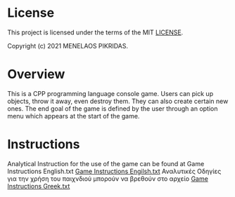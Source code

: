 # License

This project is licensed under the terms of the MIT [LICENSE](https://github.com/Pikridas/eFUN-ADVENTURE-GAME/blob/main/LICENSE).

Copyright (c) 2021 MENELAOS PIKRIDAS.

# Overview

This is a CPP programming language console game.
Users can pick up objects, throw it away, even destroy them. They can also create certain new ones. 
The end goal of the game is defined by the user through an option menu which appears at the start of the game.

# Instructions

Analytical Instruction for the use of the game can be found at Game Instructions English.txt [Game Instructions Engilsh.txt](https://github.com/Pikridas/eFUN-ADVENTURE-GAME/blob/main/Game%20Instructions%20English.txt)
Αναλυτικές Οδηγίες για την χρήση του παιχνδιού μπορούν να βρεθούν στο αρχείο [Game Instructions Greek.txt](https://github.com/Pikridas/eFUN-ADVENTURE-GAME/blob/main/Game%20Instructions%20Greek.txt)
